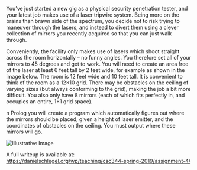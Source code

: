 You’ve just started a new gig as a physical security penetration tester, and your latest job makes use of a laser tripwire system. 
Being more on the brains than brawn side of the spectrum, you decide not to risk trying to maneuver through the lasers, and instead 
to divert them using a clever collection of mirrors you recently acquired so that you can just walk through.

Conveniently, the facility only makes use of lasers which shoot straight across the room horizontally – no funny angles. 
You therefore set all of your mirrors to 45 degrees and get to work. You will need to create an area free of the laser at least 
6 feet tall by 2 feet wide, for example as shown in the image below. The room is 12 feet wide and 10 feet tall. It is convenient 
to think of the room as a 12×10 grid. There may be obstacles on the ceiling of varying sizes (but always conforming to the grid), 
making the job a bit more difficult. You also only have 8 mirrors (each of which fits perfectly in, and occupies an entire, 1×1 grid 
space).

n Prolog you will create a program which automatically figures out where the mirrors should be placed, given a height of laser emitter, 
and the coordinates of obstacles on the ceiling. You must output where these mirrors will go.

![Illustrative Image](http://danielschlegel.org/wp/wp-content/uploads/2017/10/LaserProblem.png)

A full writeup is available at: https://danielschlegel.org/wp/teaching/csc344-spring-2019/assignment-4/
